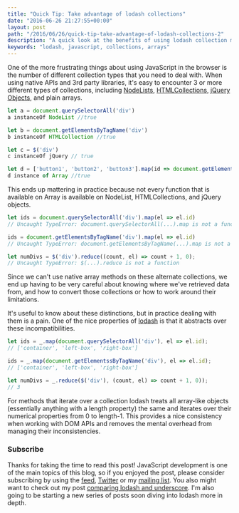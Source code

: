 ```yaml
---
title: "Quick Tip: Take advantage of lodash collections"
date: "2016-06-26 21:27:55+00:00"
layout: post
path: "/2016/06/26/quick-tip-take-advantage-of-lodash-collections-2"
description: "A quick look at the benefits of using lodash collection methods"
keywords: "lodash, javascript, collections, arrays"
---
```


One of the more frustrating things about using JavaScript in the browser is the number of different collection types that you need to deal with.  When using native APIs and 3rd party libraries, it's easy to encounter 3 or more different types of collections, including [NodeLists][nodelist], [HTMLCollections][htmlcollection], [jQuery Objects][jqobjects], and plain arrays.

```javascript
let a = document.querySelectorAll('div')
a instanceOf NodeList //true

let b = document.getElementsByTagName('div')
b instanceOf HTMLCollection //true

let c = $('div')
c instanceOf jQuery // true

let d = ['button1', 'button2', 'button3'].map(id => document.getElementById(id));
d instance of Array //true
```

This ends up mattering in practice because not every function that is available on Array is available on NodeList, HTMLCollections, and jQuery objects.

```javascript
let ids = document.querySelectorAll('div').map(el => el.id)
// Uncaught TypeError: document.querySelectorAll(...).map is not a function

ids = document.getElementsByTagName('div').map(el => el.id)
// Uncaught TypeError: document.getElementsByTagName(...).map is not a function

let numDivs = $('div').reduce((count, el) => count + 1, 0);
// Uncaught TypeError: $(...).reduce is not a function
```

Since we can't use native array methods on these alternate collections, we end up having to be very careful about knowing where we've retrieved data from, and how to convert those collections or how to work around their limitations.

It's useful to know about these distinctions, but in practice dealing with them is a pain.  One of the nice properties of [lodash](https://lodash.com/docs) is that it abstracts over these incompatibilities.  

```javascript
let ids = _.map(document.querySelectorAll('div'), el => el.id);
// ['container', 'left-box', 'right-box']

ids = _.map(document.getElementssByTagName('div'), el => el.id);
// ['container', 'left-box', 'right-box']

let numDivs = _.reduce($('div'), (count, el) => count + 1, 0));
// 3
```

For methods that iterate over a collection lodash treats all array-like objects (essentially anything with a length property) the same and iterates over their numerical properties from 0 to length-1.  This provides a nice consistency when working with DOM APIs and removes the mental overhead from managing their inconsistencies.  

### Subscribe

Thanks for taking the time to read this post!   JavaScript development is one of the main topics of this blog, so if you enjoyed the post, please consider subscribing by using the [feed](http://feedpress.me/benmccormick), [Twitter](http://twitter.com/benmccormickorg) or my [mailing list](http://eepurl.com/WFYon). You also might want to check out my post [comparing lodash and underscore][lodashvs].  I'm also going to be starting a new series of posts soon diving into lodash more in depth.


[nodelist]: https://developer.mozilla.org/en-US/docs/Web/API/NodeList
[htmlcollection]: https://developer.mozilla.org/en-US/docs/Web/API/HTMLCollection
[jqobjects]: https://learn.jquery.com/using-jquery-core/jquery-object/
[lodashvs]: http://benmccormick.org/2014/11/12/underscore-vs-lodash/
